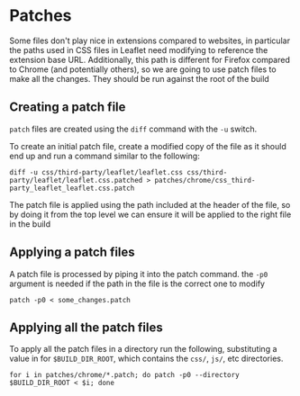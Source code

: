 # Patches

Some files don't play nice in extensions compared to websites, in particular the
paths used in CSS files in Leaflet need modifying to reference the extension
base URL. Additionally, this path is different for Firefox compared to Chrome
(and potentially others), so we are going to use patch files to make all the
changes. They should be run against the root of the build

## Creating a patch file

`patch` files are created using the `diff` command with the `-u` switch.

To create an initial patch file, create a modified copy of the file as it should
end up and run a command similar to the following:

```
diff -u css/third-party/leaflet/leaflet.css css/third-party/leaflet/leaflet.css.patched > patches/chrome/css_third-party_leaflet_leaflet.css.patch
```

The patch file is applied using the path included at the header of the file, so
by doing it from the top level we can ensure it will be applied to the right
file in the build

## Applying a patch files

A patch file is processed by piping it into the patch command. the `-p0` argument
is needed if the path in the file is the correct one to modify

```
patch -p0 < some_changes.patch
```


## Applying all the patch files
To apply all the patch files in a directory run the following, substituting a
value in for `$BUILD_DIR_ROOT`, which contains the `css/`, `js/`, etc directories.

```
for i in patches/chrome/*.patch; do patch -p0 --directory $BUILD_DIR_ROOT < $i; done
```
